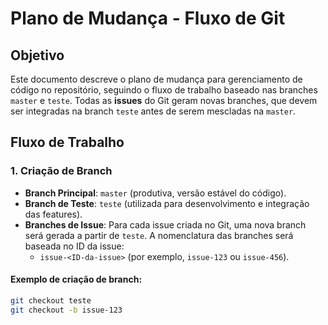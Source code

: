# Plano de Mudança - Fluxo de Git

## Objetivo
Este documento descreve o plano de mudança para gerenciamento de código no repositório, seguindo o fluxo de trabalho baseado nas branches `master` e `teste`. Todas as **issues** do Git geram novas branches, que devem ser integradas na branch `teste` antes de serem mescladas na `master`.

## Fluxo de Trabalho

### 1. **Criação de Branch**
- **Branch Principal**: `master` (produtiva, versão estável do código).
- **Branch de Teste**: `teste` (utilizada para desenvolvimento e integração das features).
- **Branches de Issue**: Para cada issue criada no Git, uma nova branch será gerada a partir de `teste`. A nomenclatura das branches será baseada no ID da issue:
  - `issue-<ID-da-issue>` (por exemplo, `issue-123` ou `issue-456`).

#### Exemplo de criação de branch:
```bash
git checkout teste
git checkout -b issue-123
